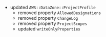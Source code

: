 - updated `AWS::DataZone::ProjectProfile`
  - removed property `AllowedDesignations`
  - removed property `ChangeLog`
  - removed property `ProjectScopes`
  - updated `writeOnlyProperties`
